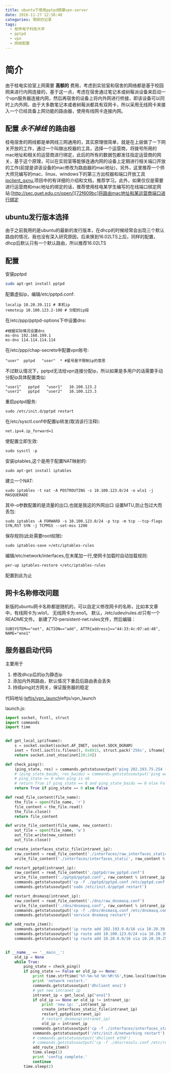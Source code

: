 ```yaml
---
title: ubuntu下使用pptpd搭建vpn-server
date: 2016-11-27 12:58:48
categories: 零碎的记录
tags:
  - 桂林电子科技大学
  - pptpd
  - vpn
  - 网络配置
---
```


# 简介
由于桂电实验室上网需要 **高额的** 费用，考虑到实验室和宿舍的网络都是基于校园网来进行内网连接的，基于这一点，考虑在宿舍通过笔记本或树莓派设备来启动一个vpn服务器连接内网，然后再宿舍的设备上将内外网进行桥接，即该设备可以同时上内外网，由于大多数笔记本或者树莓派都具有双网卡，所以采用无线网卡来接入一个已经具备上网功能的路由器，使用有线网卡连接内网。

## 配置 _永不掉线_ 的路由器
桂电宿舍的网线都是单网线三网通用的，其实原理很简单，就是在上层做了一下网关开放的工作，通过一个叫做出校器的工具，选择一个运营商，将拨号所用的mac地址和相关的运营商进行绑定，此后的所有的数据包都发往指定运营商的网关，基于这个原理，可以在实验室等能够连通内网的设备上定期进行相关端口开放的工作(前提是讲该设备的mac修改为路由器的mac地址)，另外，这里推荐一个师大师兄编写的mac、linux、windows下的第三方出校器和端口开放工具[ipclient_gxnu][890a6ed5],项目中的有详细的介绍和文档，推荐学习。此外，如果仅仅是需要进行运营商和mac地址的绑定的话，推荐使用桂电某学生编写的在线端口绑定网站:[http://sec.guet.edu.cn/open/][72f609bc]将路由mac地址和某运营商端口进行绑定

## ubuntu发行版本选择
由于之前我用的是ubuntu的最新的发行版本，在dhcp的时候经常会出现三个默认路由的情况，我也没有深入研究原因，后来换到16.02LTS上后，同样的配置，dhcp后默认只有一个默认路由，所以推荐16.02LTS

## 配置
安装pptpd
```bash
sudo apt-get install pptpd
```
配置虚拟ip，编辑/etc/pptpd.conf:
```
localip 10.20.39.111 # 本机ip
remoteip 10.100.123.2-100 # 分配的ip段
```
在/etc/ppp/pptpd-options下中设置dns:
```
#根据实际情况设置dns
ms-dns 192.168.199.1
ms-dns 114.114.114.114
```
在/etc/ppp/chap-secrets中配置vpn账号:
```
"user"  pptpd   "user"  * #星号是不限制ip的意思
```
不过默认情况下，pptpd无法给vpn连接分配ip，所以如果是多用户的话需要手动分配ip具体配置类似:
```
"user1"   pptpd   "user1"   10.100.123.2
"user2"   pptpd   "user2"   10.100.123.3
```
重启pptpd服务:
```
sudo /etc/init.d/pptpd restart
```
在/etc/sysctl.conf中配置ip转发(取消该行注释):
```
net.ipv4.ip_forward=1
```
使配置立即生效:
```
sudo sysctl -p
```
安装iptables,这个是用于配置NAT映射的:
```
sudo apt-get install iptables
```
建立一个NAT:
```
sudo iptables -t nat -A POSTROUTING -s 10.100.123.0/24 -o wlo1 -j MASQUERADE
```
其中-o参数配置的是流量的出口,也就是我这的外网出口
设置MTU,防止包过大而丢包:
```
sudo iptables -A FORWARD -s 10.100.123.0/24 -p tcp -m tcp --tcp-flags SYN,RST SYN -j TCPMSS --set-mss 1200
```
保存规则(此处需要root权限):
```
sudo iptables-save >/etc/iptables-rules
```
编辑/etc/network/interfaces,在末尾加一行,使网卡加载时自动加载规则:
```
per-up iptables-restore </etc/iptables-rules
```
配置到此为止

## 网卡名称修改问题
新版的ubuntu网卡名称都是随机的，可以自定义修改网卡的名称，比如本文章中，有线网卡为:wlo1， 无线网卡为:eno1。
默认，/etc/udev/rules.d/只有一个README文件。
新建了70-persistent-net.rules文件，然后编辑：
```
SUBSYSTEM=="net", ACTION=="add", ATTR{address}=="44:33:4c:07:ad:48", NAME="eno1"

```

## 服务器启动代码
主要用于
1. 修改dhcp后的ip为静态ip
2. 添加内外网路由，默认情况下重启后路由表会丢失
3. 持续ping对方网关，保证服务器的稳定

代码地址:[leftjs/vpn_launch][9155e1a0]leftjs/vpn_launch

launch.js:
```python
import socket, fcntl, struct
import commands
import time


def get_local_ip(ifname):
    s = socket.socket(socket.AF_INET, socket.SOCK_DGRAM)
    inet = fcntl.ioctl(s.fileno(), 0x8915, struct.pack('256s', ifname[:15]))
    return socket.inet_ntoa(inet[20:24])

def check_ping():
    (ping_state, res) = commands.getstatusoutput('ping 202.193.75.254 -c 2')
    # (ping_state_baidu, res_baidu) = commands.getstatusoutput('ping www.baidu.com -c 2')
    # ping_state == 0 when ping is ok
    # return True if ping_state == 0 and ping_state_baidu == 0 else False
    return True if ping_state == 0 else False

def read_file_content(file_name):
    the_file = open(file_name, 'r')
    file_content = the_file.read()
    the_file.close()
    return file_content

def write_file_content(file_name, new_content):
    out_file = open(file_name, 'w')
    out_file.write(new_content)
    out_file.close()

def create_interfaces_static_file(intranet_ip):
    raw_content = read_file_content('./interfaces/raw_interfaces_static')
    write_file_content('./interfaces/interfaces_static', raw_content % intranet_ip)

def restart_pptpd(intranet_ip):
    raw_content = read_file_content('./pptpd/raw_pptpd.conf')
    write_file_content('./pptpd/pptpd.conf', raw_content % intranet_ip)
    commands.getstatusoutput('cp -f ./pptpd/pptpd.conf /etc/pptpd.conf')
    commands.getstatusoutput('sudo /etc/init.d/pptpd restart')

def restart_dnsmasq(intranet_ip):
    raw_content = read_file_content('./dns/raw_dnsmasq.conf')
    write_file_content('./dns/dnsmasq.conf', raw_content % intranet_ip)
    commands.getstatusoutput('cp -f ./dns/dnsmasq.conf /etc/dnsmasq.conf')
    commands.getstatusoutput('service dnsmasq restart')

def add_route_item():
    commands.getstatusoutput('ip route add 202.193.0.0/16 via 10.20.39.254 dev eno1')
    commands.getstatusoutput('ip route add 10.100.123.0/24 via 10.20.39.254 dev eno1')
    commands.getstatusoutput('ip route add 10.20.0.0/16 via 10.20.39.254 dev eno1')


if __name__ == '__main__':
    old_ip = None
    while True:
        ping_state = check_ping()
        if ping_state == False or old_ip == None:
            print time.strftime('%Y-%m-%d %H:%M:%S',time.localtime(time.time()))
            print 'network restart.'
            commands.getstatusoutput('dhclient eno1')
            # get new intranet ip
            intranet_ip = get_local_ip("eno1")
            if old_ip == None or old_ip != intranet_ip:
                print 'new ip: ',intranet_ip
                create_interfaces_static_file(intranet_ip)
                restart_pptpd(intranet_ip)
                # restart_dnsmasq(intranet_ip)
                old_ip = intranet_ip
            commands.getstatusoutput('cp -f ./interfaces/interfaces_static /etc/network/interfaces')
            commands.getstatusoutput('/etc/init.d/networking restart')
            # commands.getstatusoutput('dhclient eth0')
            # commands.getstatusoutput('cp -f ./dns/resolv.conf /etc/resolv.dnsmasq.conf')
            add_route_item()
            time.sleep(1)
            print 'config complete.'
            continue
        time.sleep(2)

```

  [9155e1a0]: https://github.com/leftjs/vpn_launch "leftjs/vpn_launch"


  [890a6ed5]: https://github.com/xuzhipengnt/ipclient_gxnu "ipclient_gxnu"
  [72f609bc]: http://sec.guet.edu.cn/open/ "http://sec.guet.edu.cn/open/"
